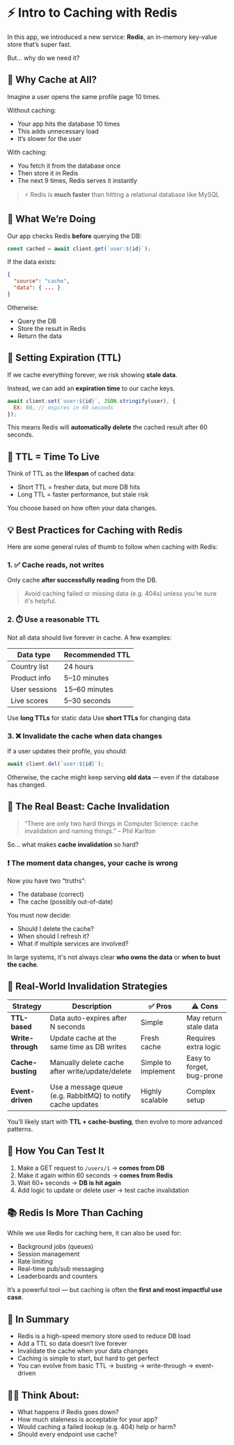 # ⚡ Intro to Caching with Redis

In this app, we introduced a new service: **Redis**, an in-memory key-value store that’s super fast.

But... why do we need it?

## 🤔 Why Cache at All?

Imagine a user opens the same profile page 10 times.

Without caching:
- Your app hits the database 10 times
- This adds unnecessary load
- It’s slower for the user

With caching:
- You fetch it from the database once
- Then store it in Redis
- The next 9 times, Redis serves it instantly

> ⚡ Redis is **much faster** than hitting a relational database like MySQL

## 🧠 What We’re Doing

Our app checks Redis **before** querying the DB:

```js
const cached = await client.get(`user:${id}`);
```

If the data exists:

```json
{
  "source": "cache",
  "data": { ... }
}
```

Otherwise:

* Query the DB
* Store the result in Redis
* Return the data

## 🧼 Setting Expiration (TTL)

If we cache everything forever, we risk showing **stale data**.

Instead, we can add an **expiration time** to our cache keys.

```js
await client.set(`user:${id}`, JSON.stringify(user), {
  EX: 60, // expires in 60 seconds
});
```

This means Redis will **automatically delete** the cached result after 60 seconds.

## 🧃 TTL = Time To Live

Think of TTL as the **lifespan** of cached data:

* Short TTL = fresher data, but more DB hits
* Long TTL = faster performance, but stale risk

You choose based on how often your data changes.

## 💡 Best Practices for Caching with Redis

Here are some general rules of thumb to follow when caching with Redis:

### 1. ✅ Cache reads, not writes

Only cache **after successfully reading** from the DB.

> Avoid caching failed or missing data (e.g. 404s) unless you're sure it's helpful.

### 2. ⏱️ Use a reasonable TTL

Not all data should live forever in cache. A few examples:

| Data type     | Recommended TTL |
| ------------- | --------------- |
| Country list  | 24 hours        |
| Product info  | 5–10 minutes    |
| User sessions | 15–60 minutes   |
| Live scores   | 5–30 seconds    |

Use **long TTLs** for static data
Use **short TTLs** for changing data

### 3. ❌ Invalidate the cache when data changes

If a user updates their profile, you should:

```js
await client.del(`user:${id}`);
```

Otherwise, the cache might keep serving **old data** — even if the database has changed.

## 🧨 The Real Beast: Cache Invalidation

> “There are only two hard things in Computer Science: cache invalidation and naming things.”
> – Phil Karlton

So... what makes **cache invalidation** so hard?

### ❗ The moment data changes, your cache is wrong

Now you have two “truths”:

* The database (correct)
* The cache (possibly out-of-date)

You must now decide:

* Should I delete the cache?
* When should I refresh it?
* What if multiple services are involved?

In large systems, it's not always clear **who owns the data** or **when to bust the cache**.

## 👀 Real-World Invalidation Strategies

| Strategy          | Description                                                 | ✅ Pros              | ⚠️ Cons                   |
| ----------------- | ----------------------------------------------------------- | ------------------- | ------------------------- |
| **TTL-based**     | Data auto-expires after N seconds                           | Simple              | May return stale data     |
| **Write-through** | Update cache at the same time as DB writes                  | Fresh cache         | Requires extra logic      |
| **Cache-busting** | Manually delete cache after write/update/delete             | Simple to implement | Easy to forget, bug-prone |
| **Event-driven**  | Use a message queue (e.g. RabbitMQ) to notify cache updates | Highly scalable     | Complex setup             |

You’ll likely start with **TTL + cache-busting**, then evolve to more advanced patterns.

## 🧪 How You Can Test It

1. Make a GET request to `/users/1` → **comes from DB**
2. Make it again within 60 seconds → **comes from Redis**
3. Wait 60+ seconds → **DB is hit again**
4. Add logic to update or delete user → test cache invalidation

## 📚 Redis Is More Than Caching

While we use Redis for caching here, it can also be used for:

* Background jobs (queues)
* Session management
* Rate limiting
* Real-time pub/sub messaging
* Leaderboards and counters

It’s a powerful tool — but caching is often the **first and most impactful use case**.

## 🎯 In Summary

* Redis is a high-speed memory store used to reduce DB load
* Add a TTL so data doesn’t live forever
* Invalidate the cache when your data changes
* Caching is simple to start, but hard to get perfect
* You can evolve from basic TTL → busting → write-through → event-driven

## 🙋‍♂️ Think About:

* What happens if Redis goes down?
* How much staleness is acceptable for your app?
* Would caching a failed lookup (e.g. 404) help or harm?
* Should every endpoint use cache?
